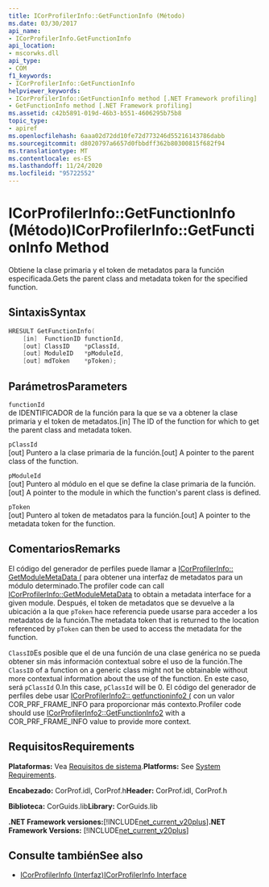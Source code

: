 ```yaml
---
title: ICorProfilerInfo::GetFunctionInfo (Método)
ms.date: 03/30/2017
api_name:
- ICorProfilerInfo.GetFunctionInfo
api_location:
- mscorwks.dll
api_type:
- COM
f1_keywords:
- ICorProfilerInfo::GetFunctionInfo
helpviewer_keywords:
- ICorProfilerInfo::GetFunctionInfo method [.NET Framework profiling]
- GetFunctionInfo method [.NET Framework profiling]
ms.assetid: c42b5891-019d-46b3-b551-4606295b75b8
topic_type:
- apiref
ms.openlocfilehash: 6aaa02d72dd10fe72d773246d55216143786dabb
ms.sourcegitcommit: d8020797a6657d0fbbdff362b80300815f682f94
ms.translationtype: MT
ms.contentlocale: es-ES
ms.lasthandoff: 11/24/2020
ms.locfileid: "95722552"
---
```

# <a name="icorprofilerinfogetfunctioninfo-method"></a><span data-ttu-id="85ef1-102">ICorProfilerInfo::GetFunctionInfo (Método)</span><span class="sxs-lookup"><span data-stu-id="85ef1-102">ICorProfilerInfo::GetFunctionInfo Method</span></span>

<span data-ttu-id="85ef1-103">Obtiene la clase primaria y el token de metadatos para la función especificada.</span><span class="sxs-lookup"><span data-stu-id="85ef1-103">Gets the parent class and metadata token for the specified function.</span></span>  
  
## <a name="syntax"></a><span data-ttu-id="85ef1-104">Sintaxis</span><span class="sxs-lookup"><span data-stu-id="85ef1-104">Syntax</span></span>  
  
```cpp  
HRESULT GetFunctionInfo(  
    [in]  FunctionID functionId,  
    [out] ClassID    *pClassId,  
    [out] ModuleID   *pModuleId,  
    [out] mdToken    *pToken);  
```  
  
## <a name="parameters"></a><span data-ttu-id="85ef1-105">Parámetros</span><span class="sxs-lookup"><span data-stu-id="85ef1-105">Parameters</span></span>  

 `functionId`  
 <span data-ttu-id="85ef1-106">de IDENTIFICADOR de la función para la que se va a obtener la clase primaria y el token de metadatos.</span><span class="sxs-lookup"><span data-stu-id="85ef1-106">[in] The ID of the function for which to get the parent class and metadata token.</span></span>  
  
 `pClassId`  
 <span data-ttu-id="85ef1-107">[out] Puntero a la clase primaria de la función.</span><span class="sxs-lookup"><span data-stu-id="85ef1-107">[out] A pointer to the parent class of the function.</span></span>  
  
 `pModuleId`  
 <span data-ttu-id="85ef1-108">[out] Puntero al módulo en el que se define la clase primaria de la función.</span><span class="sxs-lookup"><span data-stu-id="85ef1-108">[out] A pointer to the module in which the function's parent class is defined.</span></span>  
  
 `pToken`  
 <span data-ttu-id="85ef1-109">[out] Puntero al token de metadatos para la función.</span><span class="sxs-lookup"><span data-stu-id="85ef1-109">[out] A pointer to the metadata token for the function.</span></span>  
  
## <a name="remarks"></a><span data-ttu-id="85ef1-110">Comentarios</span><span class="sxs-lookup"><span data-stu-id="85ef1-110">Remarks</span></span>  

 <span data-ttu-id="85ef1-111">El código del generador de perfiles puede llamar a [ICorProfilerInfo:: GetModuleMetaData (](icorprofilerinfo-getmodulemetadata-method.md) para obtener una interfaz de metadatos para un módulo determinado.</span><span class="sxs-lookup"><span data-stu-id="85ef1-111">The profiler code can call [ICorProfilerInfo::GetModuleMetaData](icorprofilerinfo-getmodulemetadata-method.md) to obtain a metadata interface for a given module.</span></span> <span data-ttu-id="85ef1-112">Después, el token de metadatos que se devuelve a la ubicación a la que `pToken` hace referencia puede usarse para acceder a los metadatos de la función.</span><span class="sxs-lookup"><span data-stu-id="85ef1-112">The metadata token that is returned to the location referenced by `pToken` can then be used to access the metadata for the function.</span></span>  
  
 <span data-ttu-id="85ef1-113">`ClassID`Es posible que el de una función de una clase genérica no se pueda obtener sin más información contextual sobre el uso de la función.</span><span class="sxs-lookup"><span data-stu-id="85ef1-113">The `ClassID` of a function on a generic class might not be obtainable without more contextual information about the use of the function.</span></span> <span data-ttu-id="85ef1-114">En este caso, será `pClassId` 0.</span><span class="sxs-lookup"><span data-stu-id="85ef1-114">In this case, `pClassId` will be 0.</span></span> <span data-ttu-id="85ef1-115">El código del generador de perfiles debe usar [ICorProfilerInfo2:: getfunctioninfo2 (](icorprofilerinfo2-getfunctioninfo2-method.md) con un valor COR_PRF_FRAME_INFO para proporcionar más contexto.</span><span class="sxs-lookup"><span data-stu-id="85ef1-115">Profiler code should use [ICorProfilerInfo2::GetFunctionInfo2](icorprofilerinfo2-getfunctioninfo2-method.md) with a COR_PRF_FRAME_INFO value to provide more context.</span></span>  
  
## <a name="requirements"></a><span data-ttu-id="85ef1-116">Requisitos</span><span class="sxs-lookup"><span data-stu-id="85ef1-116">Requirements</span></span>  

 <span data-ttu-id="85ef1-117">**Plataformas:** Vea [Requisitos de sistema](../../get-started/system-requirements.md).</span><span class="sxs-lookup"><span data-stu-id="85ef1-117">**Platforms:** See [System Requirements](../../get-started/system-requirements.md).</span></span>  
  
 <span data-ttu-id="85ef1-118">**Encabezado:** CorProf.idl, CorProf.h</span><span class="sxs-lookup"><span data-stu-id="85ef1-118">**Header:** CorProf.idl, CorProf.h</span></span>  
  
 <span data-ttu-id="85ef1-119">**Biblioteca:** CorGuids.lib</span><span class="sxs-lookup"><span data-stu-id="85ef1-119">**Library:** CorGuids.lib</span></span>  
  
 <span data-ttu-id="85ef1-120">**.NET Framework versiones:**[!INCLUDE[net_current_v20plus](../../../../includes/net-current-v20plus-md.md)]</span><span class="sxs-lookup"><span data-stu-id="85ef1-120">**.NET Framework Versions:** [!INCLUDE[net_current_v20plus](../../../../includes/net-current-v20plus-md.md)]</span></span>  
  
## <a name="see-also"></a><span data-ttu-id="85ef1-121">Consulte también</span><span class="sxs-lookup"><span data-stu-id="85ef1-121">See also</span></span>

- [<span data-ttu-id="85ef1-122">ICorProfilerInfo (Interfaz)</span><span class="sxs-lookup"><span data-stu-id="85ef1-122">ICorProfilerInfo Interface</span></span>](icorprofilerinfo-interface.md)
